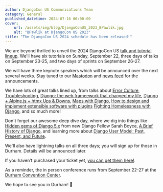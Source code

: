 ```yaml
---
author: DjangoCon US Communications Team
category: General
published_datetime: 2024-07-16 06:00:00
cover:
    url: /assets/img/blog/DjangoConUS_2023_BPawlik.jpg
    alt: "BPawlik at DjangoCon US 2023"
title: "The DjangoCon US 2024 schedule has been released!"
---
```


We are beyond thrilled to unveil the 2024 DjangoCon US [talk and tutorial lineup](/schedule/). We'll have six tutorials on Sunday, September 22, three days of talks on September 23-25, and two days of sprints on September 26-27.

We will have three keynote speakers which will be announced over the next several weeks. Stay tuned to our [Mastodon](https://fosstodon.org/@djangocon) and [news feed](/news/) for the announcements.

We have lots of great talks lined up, from talks about [Error Culture](/talks/error-culture/), [Troubleshooting](/talks/troubleshooting-is-a-lifestyle/), [Django: the web frameework that changed my life](/talks/django-the-web-framework-that-changed-my-life/), [Django + Alpine.js + htmx Ups & Downs](/talks/django-alpine-js-htmx-ups-downs/), [Maps with Django](/talks/maps-with-django/), [How to design and implement extensible software with plugins](/talks/how-to-design-and-implement-extensible-software-with-plugins/) [Fighting Homelessness with Django](/talks/fighting-homelessness-with-django/), and so much more!

Don't forget our awesome deep dive day, where we dig into things like [Hidden gems of Django 5.x](/talks/hidden-gems-of-django-5-x/) from new Django Fellow Sarah Boyce, [A Brief History of Django](/talks/a-brief-history-of-django/), and learning more about [Django User Model: Past, Present, and Future](/talks/django-user-model-past-present-and-future/).

We'll also have lightning talks on all three days; you will sign up for those in Durham. Details will be announced later.

If you haven’t purchased your ticket yet, [you can get them here!](https://ti.to/defna/djangocon-us-2024).

As a reminder, the in person conference runs from September 22-27 at the [Durham Convention Center](/venue/).

We hope to see you in Durham! 🐂

